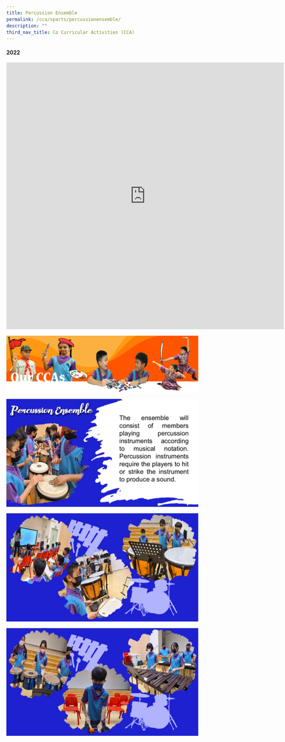 ```yaml
---
title: Percussion Ensemble
permalink: /cca/vparts/percussionensemble/
description: ""
third_nav_title: Co Curricular Activities (CCA)
---
```

#### 2022

<iframe allowfullscreen="true" height="700" width="729" frameborder="0" src="https://docs.google.com/presentation/d/e/2PACX-1vTkFr1_mIlKBVoXxDemB10_CatTSvUnYo2yRjq--uY1oZzc0Jl3IQhgoZkh0MB1uID2RMw7UvCv-5Dy/embed?start=true&amp;loop=true&amp;delayms=3000"></iframe>

![](/images/CCAbanner.png)

![](/images/CCA2022/CCA-percussion1.jpg)

![](/images/CCA2022/CCA-percussion2.jpg)

![](/images/CCA2022/CCA-percussion3.jpg)